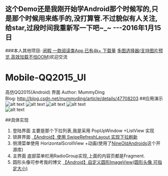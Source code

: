 ## 这个Demo还是我刚开始学Android那个时候写的,只是那个时候用来练手的,没打算管.不过貌似有人关注,给star,过段时间我重新写一下吧~_~ ---2016年1月15日
###本人其他项目: [闲暇 一款阅读类App 已有4k+ 下载量](https://github.com/MummyDing/Leisure) [多图选择器(支持图片预览 高效加载不怕OOM)](https://github.com/MummyDing/MultiImageChooser)欢迎交流
# Mobile-QQ2015_UI
高仿QQ2015(Android) 界面
Author: MummyDing<br>
Blog: http://blog.csdn.net/mummyding/article/details/47708203
##应用演示
![alt text](http://ww2.sinaimg.cn/bmiddle/df755665gw1ev4ttonhpag209c0hc1l9.gif)
![alt text](http://ww2.sinaimg.cn/bmiddle/df755665gw1ev4tu1l92gg209c0hcnpj.gif)
![alt text](http://ww3.sinaimg.cn/bmiddle/df755665gw1ev4tujnf0dg209c0hcx6y.gif)
![alt text](http://ww1.sinaimg.cn/bmiddle/df755665gw1ev4tuvsc3eg209c0hc4qv.gif)  
![alt text](http://ww3.sinaimg.cn/bmiddle/df755665gw1ev4tvp20tgg209c0hckk1.gif)  


##具体实现

1.  登陆界面 主要是那个下拉列表,我是采用  PopUpWindow +ListView 实现<br>
2. 锁屏界面 [【Android】使用 SwipeRefreshLayout 实现下拉刷新](http://blog.csdn.net/mummyding/article/details/46966617)<br>
3.  侧滑菜单使用 HorizontalScrollView +动画(使用了[NineOldAndroids](https://github.com/JakeWharton/NineOldAndroids)这个开源库)<br>
4. 主界面 底部菜单栏用RadioGroup实现,上面的内容页都是Fragment.<br>
5. 圆形头像可参考我的博文   [【Android】自定义圆形ImageView(圆形头像 可指定大小)](http://blog.csdn.net/mummyding/article/details/47706397)<br>

